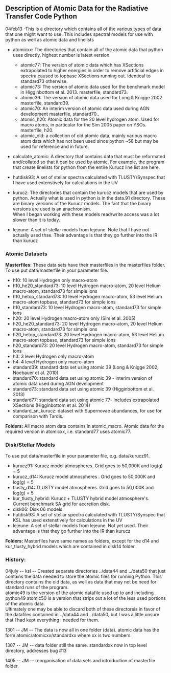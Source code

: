 ## Description of Atomic Data for the Radiative Transfer Code Python

04feb13 -This is a directory which contains all of the various types
of data that one might want to use.  This includes spectral
models for use with python as well as atomic data and linelists


* atomicxx:  The directories that contain all of the atomic data that python uses directly.
			 highest number is latest version
	* atomic77: The version of atomic data which has XSections extrapolated to higher energies
				in order to remove artificial edges in spectra caused to topbase XSections running out.
				Identical to standard73 otherwise.
	* atomic73: The version of atomic data used for the benchmark model in Higginbottom et al. 2013. 
				masterfile, standard73.
	* atomic39: The version of atomic data used for Long & Knigge 2002
				masterfile, standard39.
	* atomic70: An interim version of atomic data used during AGN development
				masterfile, standard70..
	* atomic_h20: Atomic data for the 20 level hydrogen atom. Used for macro atoms, in particular for the 
				Sim 2005 paper on YSOs. masterfile, h20.
	* atomic_old: a collection of old atomic data, mainly various macro atom data which has not been used
				since python ~58 but may be used for reference and in future.

* calculate_atomic: A directory that contains data that must be reformated and/collated so
	that it can be used by atomic.  For example, the program that create linelists
        for python from the entire Kurucz line list are here.

* hutdisk93: A set of stellar spectra calculated with TLUSTY/Synspec that I have used
	extenstively for calculations in the UV

* kurucz: The directories that contain the kurucz models that are used by python.  Actually
	what is used in python is in the data.91 directory.  These are binary versions
	of the Kurucz models.  The fact that the binary versions are used is an anachronism. 	     
	When I began working with these models read/write access was a lot slower than it
	is today.  

* lejeune: A set of stellar models from lejeune.  Note that I have not actually used thse.
	Their advantage is that they go further into the IR than kurucz



### Atomic Datasets

**Masterfiles:** These data sets have their masterfiles in the masterfiles folder. To use put data/masterfile in your parameter file.

* h10: 10 level Hydrogen only macro-atom
* h10_he20_standard73: 10 level Hydrogen macro-atom, 20 level Helium macro-atom, standard73 for simple ions 
* h10_hetop_standard73: 10 level Hydrogen macro-atom, 53 level Helium macro-atom topbase, standard73 for simple ions 
* h10_standard73: 10 level Hydrogen macro-atom, standard73 for simple ions 
* h20: 20 level Hydrogen macro-atom only (Sim et al. 2005)
* h20_he20_standard73: 20 level Hydrogen macro-atom, 20 level Helium macro-atom, standard73 for simple ions 
* h20_hetop_standard73: 20 level Hydrogen macro-atom, 53 level Helium macro-atom topbase, standard73 for simple ions 
* h20_standard73: 20 level Hydrogen macro-atom, standard73 for simple ions
* h3: 3 level Hydrogen only macro-atom 
* h4: 4 level Hydrogen only macro-atom
* standard39: standard data set using atomic 39 (Long & Knigge 2002, Noebauer et al. 2010)
* standard70: standard data set using atomic 39 - interim version of atomic data used during AGN development
* standard73: standard data set using atomic 39 (Higginbottom et al. 2013)
* standard77: standard data set using atomic 77- includes extrapolated XSections (Higginbottom et al. 2014)
* standard_sn_kurucz: dataset with Supernovae abundances, for use for comparison with Tardis.

**Folders:** All macro atom data contains in atomic_macro. Atomic data for the required version in atomicxx, i.e. standard77 uses atomic77.


### Disk/Stellar Models

To use put data/masterfile in your parameter file, e.g. data/kurucz91.

* kurucz91: Kurucz model atmospheres. Grid goes to 50,000K and log(g) = 5
* kurucz_d14: Kurucz model atmospheres . Grid goes to 50,000K and log(g) = 5
* tlusty_d14: TLUSTY model atmospheres. Grid goes to 50,000K and log(g) = 5
* kur_tlusty_hybrid: Kurucz + TLUSTY hybrid model atmosphere's. Current benchmark SA grid for accretion disk.
* disk06: Disk 06 models
* hutdisk93: A set of stellar spectra calculated with TLUSTY/Synspec that KSL has used extenstively for calculations in the UV
* lejeune: A set of stellar models from lejeune.  Not yet used. Their advantage is that they go further into the IR than kurucz

**Folders:** Masterfiles have same names as folders, except for the d14 and kur_tlusty_hybrid models which are contained in disk14 folder.



### History:

04july -- ksl -- Created separate directories ../data44 and ../data50 that just contains
	the data needed to store the atomic files for running Python.  This directory
	contains the old data, as well as data that may not be need for standard runs
	of the program.  
	atomic49 is the version of the atomic datafile used up to and including python49
	atomic50 is a version that strips out a lot of the less used portions of the 
	atomic data.  
	Ultimately one may be able to discard both of these directoreis in favor of the
	datafiles contained in ../data44 and ../data50, but I was a little unsure that
	I had kept everything I needed for them.

1301 -- JM -- The data is now all in one folder (data). atomic data has the form 
	 atomic/atomicxx/standardxx where xx is two numbers.

1307 -- JM -- data folder still the same. standardxx now in top level directory,
	addresses bug #13

1405 -- JM -- reorganisation of data sets and introduction of masterfile folder.	
